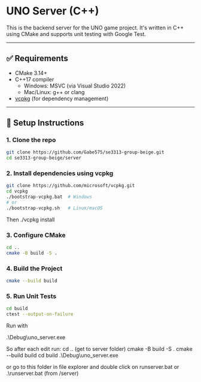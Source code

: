 # UNO Server (C++)

This is the backend server for the UNO game project. It's written in C++ using CMake and supports unit testing with Google Test.

---

## ✅ Requirements

- CMake 3.14+
- C++17 compiler
  - Windows: MSVC (via Visual Studio 2022)
  - Mac/Linux: g++ or clang
- [vcpkg](https://github.com/microsoft/vcpkg) (for dependency management)

---

## 🔧 Setup Instructions

### 1. Clone the repo

````bash
git clone https://github.com/Gabe575/se3313-group-beige.git
cd se3313-group-beige/server
````
### 2. Install dependencies using vcpkg

```bash
git clone https://github.com/microsoft/vcpkg.git
cd vcpkg
./bootstrap-vcpkg.bat  # Windows
# or
./bootstrap-vcpkg.sh   # Linux/macOS
```

Then ./vcpkg install


### 3. Configure CMake

```bash
cd ..
cmake -B build -S .
```
### 4. Build the Project

```bash
cmake --build build
```

### 5. Run Unit Tests

```bash
cd build
ctest --output-on-failure
```


Run with

.\Debug\uno_server.exe




So after each edit run:
cd ..                 (get to server folder)
cmake -B build -S .
cmake --build build
cd build
.\Debug\uno_server.exe



or go to this folder in file explorer and double click on runserver.bat
or .\runserver.bat
(from /server)